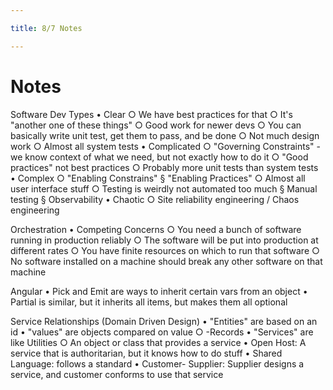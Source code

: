 ```yaml
---

title: 8/7 Notes

---
```


# Notes
Software Dev Types
    • Clear
        ○ We have best practices for that
        ○ It's "another one of these things"
        ○ Good work for newer devs
        ○ You can basically write unit test, get them to pass, and be done
        ○ Not much design work
        ○ Almost all system tests
    • Complicated
        ○ "Governing Constraints" - we know context of what we need, but not exactly how to do it
        ○ "Good practices" not best practices
        ○ Probably more unit tests than system tests
    • Complex
        ○ "Enabling Constrains"
            § "Enabling Practices"
        ○ Almost all user interface stuff
        ○ Testing is weirdly not automated too much
            § Manual testing
            § Observability
    • Chaotic
        ○ Site reliability engineering / Chaos engineering

Orchestration
    • Competing Concerns
        ○ You need a bunch of software running in production reliably
        ○ The software will be put into production at different rates
        ○ You have finite resources on which to run that software
        ○ No software installed on a machine should break any other software on that machine

Angular
    • Pick and Emit are ways to inherit certain vars from an object
    • Partial is similar, but it inherits all items, but makes them all optional

Service Relationships (Domain Driven Design)
    • "Entities" are based on an id
    • "values" are objects compared on value
        ○ -Records
    • "Services" are  like Utilities
        ○ An object or class that provides a service
    • Open Host: A service that is authoritarian, but it knows how to do stuff
    • Shared Language: follows a standard
    • Customer- Supplier: Supplier designs a service, and customer conforms to use that service
